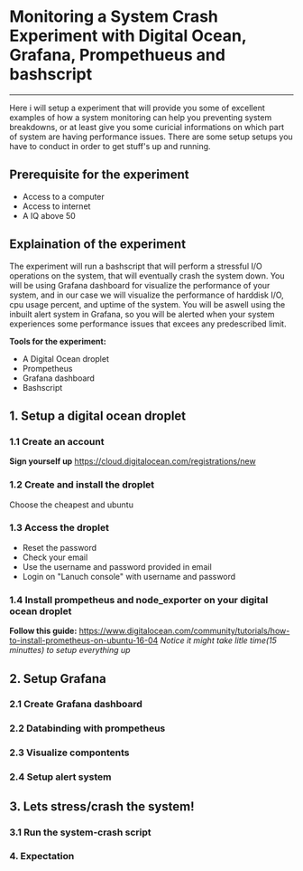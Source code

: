# Monitoring a System Crash Experiment with Digital Ocean, Grafana, Prompethueus and bashscript
___
Here i will setup a experiment that will provide you some of excellent examples of how a system monitoring can help you preventing system breakdowns, or at least give you some curicial informations on which part of system are having performance issues. There are some setup setups you have to conduct in order to get stuff's up and running.

## Prerequisite for the experiment
* Access to a computer
* Access to internet
* A IQ above 50 

## Explaination of the experiment
The experiment will run a bashscript that will perform a stressful I/O operations on the system, that will eventually crash the system down. You will be using Grafana dashboard for visualize the performance of your system, and in our case we will visualize the performance of harddisk I/O, cpu usage percent, and uptime of the system. You will be aswell using the inbuilt alert system in Grafana, so you will be alerted when your system experiences some performance issues that excees any predescribed limit.

**Tools for the experiment:**
* A Digital Ocean droplet 
* Prompetheus 
* Grafana dashboard
* Bashscript

## 1. Setup a digital ocean droplet

### 1.1 Create an account 
**Sign yourself up**
https://cloud.digitalocean.com/registrations/new

### 1.2 Create and install the droplet
Choose the cheapest and ubuntu 

### 1.3 Access the droplet
- Reset the password
- Check your email
- Use the username and password provided in email
- Login on "Lanuch console" with username and password

### 1.4 Install prompetheus and node_exporter on your digital ocean droplet
**Follow this guide:**
https://www.digitalocean.com/community/tutorials/how-to-install-prometheus-on-ubuntu-16-04
*Notice it might take litle time(15 minuttes) to setup everything up*

## 2. Setup Grafana

### 2.1 Create Grafana dashboard
### 2.2 Databinding with prompetheus
### 2.3 Visualize compontents
### 2.4 Setup alert system
## 3. Lets stress/crash the system!
### 3.1 Run the system-crash script
### 4. Expectation

